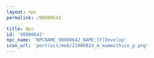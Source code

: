 ```yaml
---
layout: npc
permalink: /90000642

title: Npc
id: '90000642'
npc_name: 'NPCNAME_90000642_NAME:[F]Develop'
icon_url: 'portrait/mob/21000824_m_mammothice_p.png'
---
```

